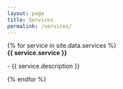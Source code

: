 ```yaml
---
layout: page
title: Services
permalink: /services/
---
```


<dl>
{% for service in site.data.services %}
  <dt><strong>{{ service.service }}</strong></dt>
  <dl>- {{ service.description }}</dl>
{% endfor %}
</dl>